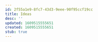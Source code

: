 ```yaml
---
id: 2f55a1e9-8fc7-43d3-9eee-90f95ccf19cc
title: Ideas
desc: ''
updated: 1609515555651
created: 1609515555651
stub: true
---
```



